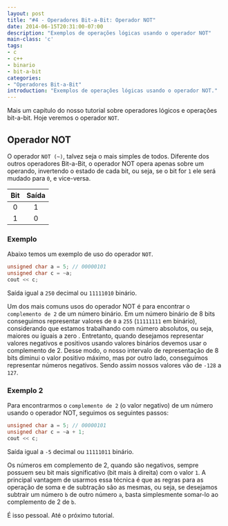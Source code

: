 ```yaml
---
layout: post
title: "#4 - Operadores Bit-a-Bit: Operador NOT"
date: 2014-06-15T20:31:00-07:00
description: "Exemplos de operações lógicas usando o operador NOT"
main-class: 'c'
tags:
- c
- c++
- binario
- bit-a-bit
categories:
- "Operadores Bit-a-Bit"
introduction: "Exemplos de operações lógicas usando o operador NOT."
---
```


Mais um capítulo do nosso tutorial sobre operadores lógicos e operações bit-a-bit.
Hoje veremos o operador `NOT`.

## Operador NOT

O operador `NOT (~)`, talvez seja o mais simples de todos. Diferente dos outros operadores Bit-a-Bit, o operador NOT opera apenas sobre um operando, invertendo o estado de cada bit, ou seja, se o bit for `1` ele será mudado para `0`, e vice-versa.

Bit|Saída
:---:|:-:
0|1
1|0

### Exemplo

Abaixo temos um exemplo de uso do operador `NOT`.

```cpp
unsigned char a = 5; // 00000101
unsigned char c = ~a;
cout << c;
```
Saída igual a `250` decimal ou `11111010` binário.

Um dos mais comuns usos do operador NOT é para encontrar o `complemento de 2` de um número binário. Em um número binário de 8 bits conseguimos representar valores de `0` a `255` (`11111111` em binário), considerando que estamos trabalhando com número absolutos, ou seja, maiores ou iguais a zero . Entretanto, quando desejamos representar valores negativos e positivos usando valores binários devemos usar o complemento de 2. Desse modo, o nosso intervalo de representação de 8 bits diminui o valor positivo máximo, mas por outro lado, conseguimos representar números negativos. Sendo assim nossos valores vão de `-128` a `127`.

### Exemplo 2

Para encontrarmos o `complemento de 2` (o valor negativo) de um número usando o operador NOT, seguimos os seguintes passos:

```cpp
unsigned char a = 5; // 00000101
unsigned char c = ~a + 1;
cout << c;
```
Saída igual a `-5` decimal ou `11111011` binário.

Os números em complemento de 2, quando são negativos, sempre possuem seu bit mais significativo (bit mais à direita) com o valor `1`. A principal vantagem de usarmos essa técnica é que as regras para as operação de soma e de subtração são as mesmas, ou seja, se desejamos subtrair um número `b` de outro número `a`, basta simplesmente somar-lo ao complemento de 2 de `b`.

É isso pessoal. Até o próximo tutorial.